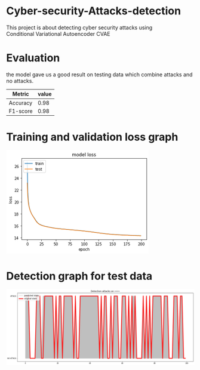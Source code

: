# Cyber-security-Attacks-detection
This project is about detecting cyber security attacks using <br>
Conditional Variational Autoencoder CVAE<br>
# Evaluation
the model gave us a good result on testing data which combine attacks and no attacks.

| Metric        | value         |
| ------------- | ------------- |
| Accuracy      | 0.98          |
| F1-score      | 0.98          |

# Training and validation loss graph

![](loss.png)


# Detection graph for test data

![](results.png)
